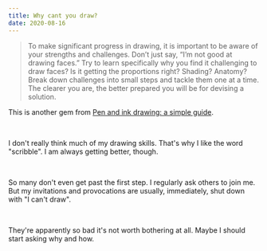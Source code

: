 ```yaml
---
title: Why cant you draw?
date: 2020-08-16
---
```


<blockquote>To make significant progress in drawing, it is important to be aware of your strengths and challenges. Don’t just say, “I’m not good at drawing faces.” Try to learn specifically why you find it challenging to draw faces? Is it getting the proportions right? Shading? Anatomy? Break down challenges into small steps and tackle them one at a time. The clearer you are, the better prepared you will be for devising a solution.</blockquote><p>This is another gem from <a href="https://www.worldcat.org/title/pen-and-ink-drawing-a-simple-guide/oclc/1032832501&amp;referer=brief_results">Pen and ink drawing: a simple guide</a>.</p><br><p>I don't really think much of my drawing skills. That's why I like the word "scribble". I am always getting better, though.</p><br><p>So many don't even get past the first step. I regularly ask others to join me. But my invitations and provocations are usually, immediately, shut down with "I can't draw".</p><br><p>They're apparently so bad it's not worth bothering at all. Maybe I should start asking why and how.</p><br>